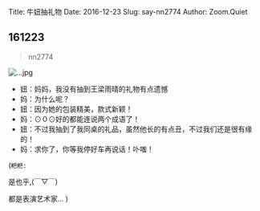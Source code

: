 Title: 牛妞抽礼物
Date: 2016-12-23
Slug: say-nn2774
Author: Zoom.Quiet


## 161223
> nn2774

![...jpg](http://momoko.zoomquiet.top/niuniu-albums/nn2016/161223-nn2774.jpeg?imageView2/2/w/360)


- 妞：妈妈，我没有抽到王梁雨晴的礼物有点遗憾
- 妈：为什么呢？
- 妞：因为她的包装精美，款式新颖！
- 妈：⊙０⊙好的都能连说两个成语了！
- 妞：不过我抽到了我同桌的礼品，虽然他长的有点丑，不过我们还是很有缘的！
- 妈：求你了，你等我停好车再说话！卟嗤！


(`粑粑:` 

是也乎,(￣▽￣)

都是表演艺术家...
)
